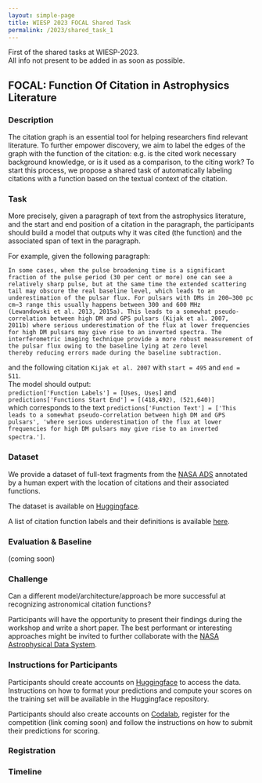 ```yaml
---
layout: simple-page
title: WIESP 2023 FOCAL Shared Task
permalink: /2023/shared_task_1
---
```


First of the shared tasks at WIESP-2023.  
All info not present to be added in as soon as possible.

## FOCAL: Function Of Citation in Astrophysics Literature

### Description
The citation graph is an essential tool for helping researchers find relevant literature. To further empower discovery, we aim to label the edges of the graph with the function of the citation: e.g. is the cited work necessary background knowledge, or is it used as a comparison, to the citing work? To start this process, we propose a shared task of automatically labeling citations with a function based on the textual context of the citation. 

### Task
More precisely, given a paragraph of text from the astrophysics literature, and the start and end position of a citation in the paragraph, the participants should build a model that outputs why it was cited (the function) and the associated span of text in the paragraph. 

For example, given the following paragraph:  
```
In some cases, when the pulse broadening time is a significant fraction of the pulse period (30 per cent or more) one can see a
relatively sharp pulse, but at the same time the extended scattering tail may obscure the real baseline level, which leads to an
underestimation of the pulsar flux. For pulsars with DMs in 200–300 pc cm−3 range this usually happens between 300 and 600 MHz
(Lewandowski et al. 2013, 2015a). This leads to a somewhat pseudo-correlation between high DM and GPS pulsars (Kijak et al. 2007,
2011b) where serious underestimation of the flux at lower frequencies for high DM pulsars may give rise to an inverted spectra. The
interferometric imaging technique provide a more robust measurement of the pulsar flux owing to the baseline lying at zero level
thereby reducing errors made during the baseline subtraction. 
```
and the following citation `Kijak et al. 2007` with `start = 495` and `end = 511`.  
The model should output:  
`prediction['Function Labels'] = [Uses, Uses]` and `predictions['Functions Start End'] = [(418,492), (521,640)]`  
which corresponds to the text `predictions['Function Text'] = ['This leads to a somewhat pseudo-correlation between high DM and GPS pulsars', 'where serious underestimation of the flux at lower frequencies for high DM pulsars may give rise to an inverted spectra.']`.

### Dataset
We provide a dataset of full-text fragments from the [NASA ADS](https://ui.adsabs.harvard.edu/) annotated by a human expert with the location of citations and their associated functions. 

The dataset is available on [Huggingface](https://huggingface.co/datasets/adsabs/FOCAL).

A list of citation function labels and their definitions is available [here](https://github.com/adsabs/WIESP/blob/gh-pages/2023/LabelDefinitions.md).

### Evaluation & Baseline
(coming soon)

### Challenge
Can a different model/architecture/approach be more successful at recognizing astronomical citation functions?  

Participants will have the opportunity to present their findings during the workshop and write a short paper. The best performant or interesting approaches might be invited to further collaborate with the [NASA Astrophysical Data System](https://ui.adsabs.harvard.edu/).

### Instructions for Participants
Participants should create accounts on [Huggingface](https://huggingface.co/) to access the data. Instructions on how to format your predictions and compute your scores on the training set will be available in the Huggingface repository.

Participants should also create accounts on [Codalab](https://codalab.lisn.upsaclay.fr/), register for the competition (link coming soon) and follow the instructions on how to submit their predictions for scoring.

### Registration

### Timeline
